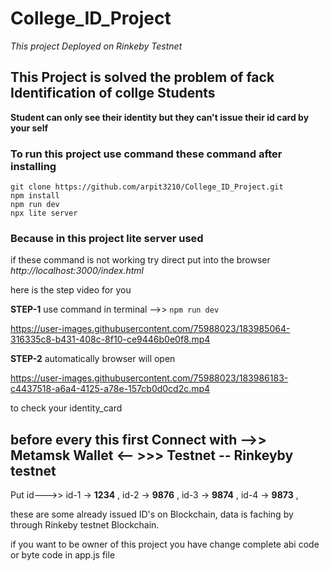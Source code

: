 # College_ID_Project
_This project Deployed on Rinkeby Testnet_
## This Project is solved the problem of fack Identification of collge Students

**Student can only see their identity but they can't issue their id card by your self**


### To run this project use command these command after installing 


```
git clone https://github.com/arpit3210/College_ID_Project.git
npm install
npm run dev   
npx lite server

```

### Because in this project lite server used

if these command is not working try direct put into the browser
_http://localhost:3000/index.html_

here is the step video for you

**STEP-1**  use command in terminal -->> `npm run dev`


https://user-images.githubusercontent.com/75988023/183985064-316335c8-b431-408c-8f10-ce9446b0e0f8.mp4





**STEP-2**  automatically browser will open 

https://user-images.githubusercontent.com/75988023/183986183-c4437518-a6a4-4125-a78e-157cb0d0cd2c.mp4



to check your identity_card 

## before every this first Connect with -->> Metamsk Wallet <--  >>>  Testnet -- Rinkeyby testnet
  

  Put id--->> 
  id-1 -> **1234**  ,
  id-2 -> **9876**  ,
  id-3 -> **9874**  ,
  id-4 -> **9873**  ,

 these are some already issued ID's on Blockchain, data is faching by through Rinkeby testnet Blockchain.






if you want to be owner of this project you have change complete abi code or byte code in app.js file 
